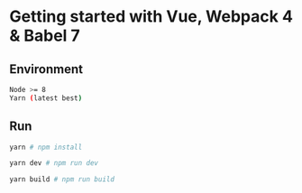 # Getting started with Vue, Webpack 4 & Babel 7

## Environment
```bash
Node >= 8
Yarn (latest best)
```

## Run
```bash
yarn # npm install
```
```bash
yarn dev # npm run dev
```
```bash
yarn build # npm run build
```